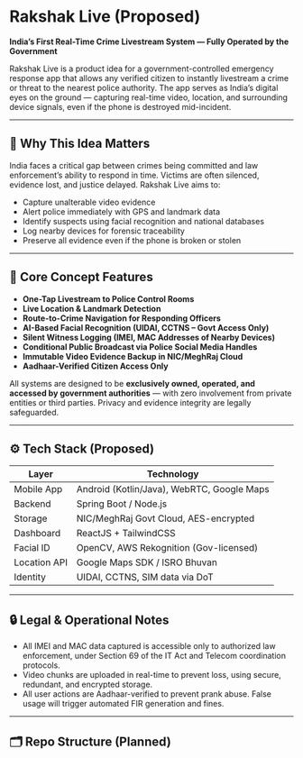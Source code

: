 # Rakshak Live (Proposed)

**India’s First Real-Time Crime Livestream System — Fully Operated by the Government**

Rakshak Live is a product idea for a government-controlled emergency response app that allows any verified citizen to instantly livestream a crime or threat to the nearest police authority. The app serves as India’s digital eyes on the ground — capturing real-time video, location, and surrounding device signals, even if the phone is destroyed mid-incident.

---

## 🚨 Why This Idea Matters

India faces a critical gap between crimes being committed and law enforcement’s ability to respond in time. Victims are often silenced, evidence lost, and justice delayed. Rakshak Live aims to:

- Capture unalterable video evidence
- Alert police immediately with GPS and landmark data
- Identify suspects using facial recognition and national databases
- Log nearby devices for forensic traceability
- Preserve all evidence even if the phone is broken or stolen

---

## 🎯 Core Concept Features

- **One-Tap Livestream to Police Control Rooms**
- **Live Location & Landmark Detection**
- **Route-to-Crime Navigation for Responding Officers**
- **AI-Based Facial Recognition (UIDAI, CCTNS – Govt Access Only)**
- **Silent Witness Logging (IMEI, MAC Addresses of Nearby Devices)**
- **Conditional Public Broadcast via Police Social Media Handles**
- **Immutable Video Evidence Backup in NIC/MeghRaj Cloud**
- **Aadhaar-Verified Citizen Access Only**

All systems are designed to be **exclusively owned, operated, and accessed by government authorities** — with zero involvement from private entities or third parties. Privacy and evidence integrity are legally safeguarded.

---

## ⚙️ Tech Stack (Proposed)

| Layer        | Technology |
|--------------|------------|
| Mobile App   | Android (Kotlin/Java), WebRTC, Google Maps |
| Backend      | Spring Boot / Node.js |
| Storage      | NIC/MeghRaj Govt Cloud, AES-encrypted |
| Dashboard    | ReactJS + TailwindCSS |
| Facial ID    | OpenCV, AWS Rekognition (Gov-licensed) |
| Location API | Google Maps SDK / ISRO Bhuvan |
| Identity     | UIDAI, CCTNS, SIM data via DoT |

---

## 🔒 Legal & Operational Notes

- All IMEI and MAC data captured is accessible only to authorized law enforcement, under Section 69 of the IT Act and Telecom coordination protocols.
- Video chunks are uploaded in real-time to prevent loss, using secure, redundant, and encrypted storage.
- All user actions are Aadhaar-verified to prevent prank abuse. False usage will trigger automated FIR generation and fines.

---

## 🗂 Repo Structure (Planned)

